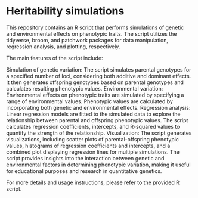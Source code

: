 # Heritability simulations

This repository contains an R script that performs simulations of genetic and environmental effects on phenotypic traits. The script utilizes the tidyverse, broom, and patchwork packages for data manipulation, regression analysis, and plotting, respectively.

The main features of the script include:

Simulation of genetic variation: The script simulates parental genotypes for a specified number of loci, considering both additive and dominant effects. It then generates offspring genotypes based on parental genotypes and calculates resulting phenotypic values.
Environmental variation: Environmental effects on phenotypic traits are simulated by specifying a range of environmental values. Phenotypic values are calculated by incorporating both genetic and environmental effects.
Regression analysis: Linear regression models are fitted to the simulated data to explore the relationship between parental and offspring phenotypic values. The script calculates regression coefficients, intercepts, and R-squared values to quantify the strength of the relationship.
Visualization: The script generates visualizations, including scatter plots of parental-offspring phenotypic values, histograms of regression coefficients and intercepts, and a combined plot displaying regression lines for multiple simulations.
The script provides insights into the interaction between genetic and environmental factors in determining phenotypic variation, making it useful for educational purposes and research in quantitative genetics.

For more details and usage instructions, please refer to the provided R script.
